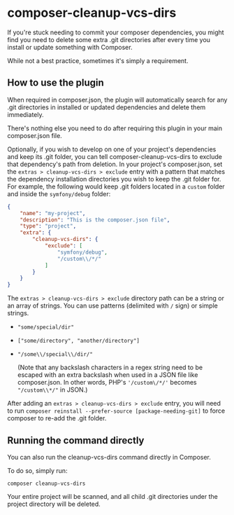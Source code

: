 # composer-cleanup-vcs-dirs

If you're stuck needing to commit your composer dependencies,
you might find you need to delete some extra .git directories
after every time you install or update something with Composer.

While not a best practice, sometimes it's simply a requirement.

## How to use the plugin

When required in composer.json, the plugin will automatically
search for any .git directories in installed or updated
dependencies and delete them immediately.

There's nothing else you need to do after requiring this plugin
in your main composer.json file.

Optionally, if you wish to develop on one of your project's dependencies and keep its .git folder, you can tell composer-cleanup-vcs-dirs to exclude that dependency's path from deletion. In your project's composer.json, set the `extras > cleanup-vcs-dirs > exclude` entry with a pattern that matches the dependency installation directories you wish to keep the .git folder for. For example, the following would keep .git folders located in a `custom` folder and inside the `symfony/debug` folder:

```json
{
    "name": "my-project",
    "description": "This is the composer.json file",
    "type": "project",
    "extra": {
        "cleanup-vcs-dirs": {
            "exclude": [
                "symfony/debug",
                "/custom\\/*/"
            ]
        }
    }
}
```

The `extras > cleanup-vcs-dirs > exclude` directory path can be a string or an array of strings. You can use patterns (delimited with `/` sign) or simple strings.

 * `"some/special/dir"`
 * `["some/directory", "another/directory"]`
 * `"/some\\/special\\/dir/"`

   (Note that any backslash characters in a regex string need to be escaped with an extra backslash when used in a JSON file like composer.json. In other words, PHP's `'/custom\/*/'` becomes `"/custom\\*/"` in JSON.)

After adding an `extras > cleanup-vcs-dirs > exclude` entry, you will need to run `composer reinstall --prefer-source [package-needing-git]` to force composer to re-add the .git folder.

## Running the command directly

You can also run the cleanup-vcs-dirs command directly in Composer.

To do so, simply run:

    composer cleanup-vcs-dirs

Your entire project will be scanned, and all child .git
directories under the project directory will be deleted.
